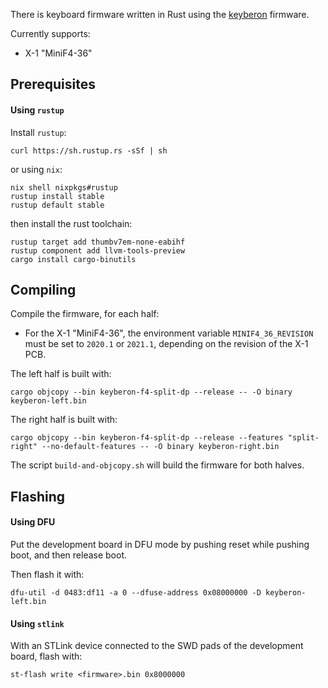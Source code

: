 There is keyboard firmware written in Rust using the [keyberon](https://github.com/TeXitoi/keyberon)
firmware.

Currently supports:

- X-1 "MiniF4-36"

## Prerequisites

#### Using `rustup`

Install `rustup`:

```shell
curl https://sh.rustup.rs -sSf | sh
```

or using `nix`:

```
nix shell nixpkgs#rustup
rustup install stable
rustup default stable
```

then install the rust toolchain:

```shell
rustup target add thumbv7em-none-eabihf
rustup component add llvm-tools-preview
cargo install cargo-binutils
```

## Compiling

Compile the firmware, for each half:

- For the X-1 "MiniF4-36", the environment variable
  `MINIF4_36_REVISION` must be set to `2020.1` or
  `2021.1`, depending on the revision of the X-1 PCB.

The left half is built with:

```shell
cargo objcopy --bin keyberon-f4-split-dp --release -- -O binary keyberon-left.bin
```

The right half is built with:

```shell
cargo objcopy --bin keyberon-f4-split-dp --release --features "split-right" --no-default-features -- -O binary keyberon-right.bin
```

The script `build-and-objcopy.sh` will build the firmware for both halves.

## Flashing

#### Using DFU

Put the development board in DFU mode by pushing reset while pushing
boot, and then release boot.

Then flash it with:

```shell
dfu-util -d 0483:df11 -a 0 --dfuse-address 0x08000000 -D keyberon-left.bin
```

#### Using `stlink`

With an STLink device connected to the SWD pads of the development board,
flash with:

```
st-flash write <firmware>.bin 0x8000000
```
